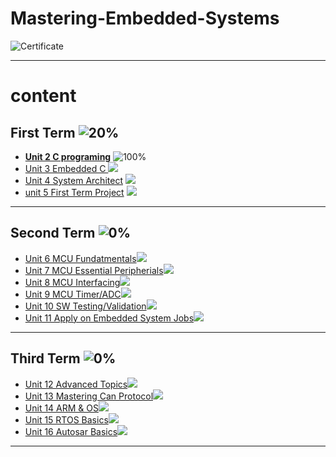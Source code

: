 # Mastering-Embedded-Systems
![Certificate](https://user-images.githubusercontent.com/85059419/182784606-b37d4479-76c4-4dd7-ac9d-65596a50def1.png)

*******
# content 

## **First Term** ![20%](https://progress-bar.dev/20/?title=progress)

* **[Unit 2 C programing](https://github.com/KyrilllosPhelopos/Mastering-Embedded-Systems/tree/1032d9d28882df12870355d0d769206e58b2f5a6/Unit_2%20C%20programming)**
![100%](https://progress-bar.dev/100/)<br>
* [Unit 3 Embedded C ](https://github.com/KyrilllosPhelopos/Mastering-Embedded-Systems/tree/1032d9d28882df12870355d0d769206e58b2f5a6/Unit_3%20Embedded%20C/1-%20Lesson%201) ![](https://progress-bar.dev/50)<br>
* [Unit 4 System Architect](https://github.com/KyrilllosPhelopos/Mastering-Embedded-Systems) ![](https://us-central1-progress-markdown.cloudfunctions.net/progress/0)<br>
* [unit 5 First Term Project](https://github.com/KyrilllosPhelopos/Mastering-Embedded-Systems) ![](https://us-central1-progress-markdown.cloudfunctions.net/progress/0)<br>


***
## **Second Term** ![0%](https://progress-bar.dev/0/?title=Soon)

* [Unit 6 MCU Fundatmentals](https://github.com/KyrilllosPhelopos/Mastering-Embedded-Systems)![](https://us-central1-progress-markdown.cloudfunctions.net/progress/0)<br>
* [Unit 7 MCU Essential Peripherials](https://github.com/KyrilllosPhelopos/Mastering-Embedded-Systems)![](https://us-central1-progress-markdown.cloudfunctions.net/progress/0)<br>
* [Unit 8 MCU Interfacing](https://github.com/KyrilllosPhelopos/Mastering-Embedded-Systems)![](https://us-central1-progress-markdown.cloudfunctions.net/progress/0)<br>
* [Unit 9 MCU Timer/ADC](https://github.com/KyrilllosPhelopos/Mastering-Embedded-Systems)![](https://us-central1-progress-markdown.cloudfunctions.net/progress/0)<br>
* [Unit 10 SW Testing/Validation](https://github.com/KyrilllosPhelopos/Mastering-Embedded-Systems)![](https://us-central1-progress-markdown.cloudfunctions.net/progress/0)<br>
* [Unit 11 Apply on Embedded System Jobs](https://github.com/KyrilllosPhelopos/Mastering-Embedded-Systems)![](https://us-central1-progress-markdown.cloudfunctions.net/progress/0)<br>

***
## **Third Term** ![0%](https://progress-bar.dev/0/?title=Soon)

* [Unit 12 Advanced Topics](https://github.com/KyrilllosPhelopos/Mastering-Embedded-Systems)![](https://us-central1-progress-markdown.cloudfunctions.net/progress/0)<br>
* [Unit 13 Mastering Can Protocol](https://github.com/KyrilllosPhelopos/Mastering-Embedded-Systems)![](https://us-central1-progress-markdown.cloudfunctions.net/progress/0)<br>
* [Unit 14 ARM & OS](https://github.com/KyrilllosPhelopos/Mastering-Embedded-Systems)![](https://us-central1-progress-markdown.cloudfunctions.net/progress/0)<br>
* [Unit 15 RTOS Basics](https://github.com/KyrilllosPhelopos/Mastering-Embedded-Systems)![](https://us-central1-progress-markdown.cloudfunctions.net/progress/0)<br>
* [Unit 16 Autosar Basics](https://github.com/KyrilllosPhelopos/Mastering-Embedded-Systems)![](https://us-central1-progress-markdown.cloudfunctions.net/progress/0)<br>
***


